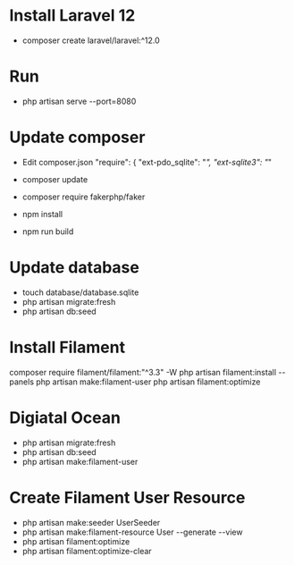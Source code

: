 # Install Laravel 12

- composer create laravel/laravel:^12.0

# Run

- php artisan serve --port=8080

# Update composer
- Edit composer.json
    "require": {
        "ext-pdo_sqlite": "*",
        "ext-sqlite3": "*"  

- composer update
- composer require fakerphp/faker
- npm install
- npm run build

# Update database

- touch database/database.sqlite
- php artisan migrate:fresh
- php artisan db:seed

# Install Filament

composer require filament/filament:"^3.3" -W
php artisan filament:install --panels
php artisan make:filament-user
php artisan filament:optimize

# Digiatal Ocean

- php artisan migrate:fresh
- php artisan db:seed
- php artisan make:filament-user

# Create Filament User Resource

- php artisan make:seeder UserSeeder
- php artisan make:filament-resource User --generate --view
- php artisan filament:optimize
- php artisan filament:optimize-clear